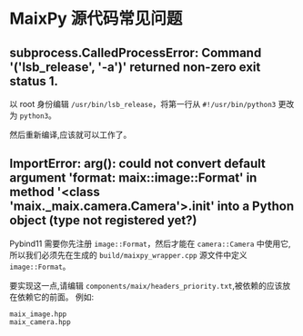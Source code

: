MaixPy 源代码常见问题
===

## subprocess.CalledProcessError: Command '('lsb_release', '-a')' returned non-zero exit status 1.

以 root 身份编辑 `/usr/bin/lsb_release`，将第一行从 `#!/usr/bin/python3` 更改为 `python3`。

然后重新编译,应该就可以工作了。

## ImportError: arg(): could not convert default argument 'format: maix::image::Format' in method '<class 'maix._maix.camera.Camera'>.**init**' into a Python object (type not registered yet?)

Pybind11 需要你先注册 `image::Format`，然后才能在 `camera::Camera` 中使用它,所以我们必须先在生成的 `build/maixpy_wrapper.cpp` 源文件中定义 `image::Format`。

要实现这一点,请编辑 `components/maix/headers_priority.txt`,被依赖的应该放在依赖它的前面。
例如:
```
maix_image.hpp
maix_camera.hpp
```
